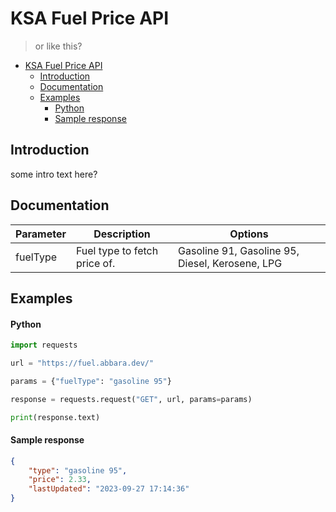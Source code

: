 # KSA Fuel Price API
> or like this?

- [KSA Fuel Price API](#ksa-fuel-price-api)
  - [Introduction](#introduction)
  - [Documentation](#documentation)
  - [Examples](#examples)
      - [Python](#python)
      - [Sample response](#sample-response)

## Introduction
some intro text here?

## Documentation

Parameter | Description | Options
----------|----------------------------|-----------------------------------------------------------------
fuelType  | Fuel type to fetch price of. | Gasoline 91, Gasoline 95, Diesel, Kerosene, LPG

## Examples

#### Python
```py
import requests

url = "https://fuel.abbara.dev/"

params = {"fuelType": "gasoline 95"}

response = requests.request("GET", url, params=params)

print(response.text)

```
#### Sample response
```json
{
    "type": "gasoline 95",
    "price": 2.33,
    "lastUpdated": "2023-09-27 17:14:36"
}
```
